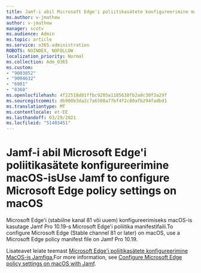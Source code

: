 ```yaml
---
title: Jamf-i abil Microsoft Edge'i poliitikasätete konfigureerimine macOS-is
ms.author: v-jmathew
author: v-jmathew
manager: scotv
ms.audience: Admin
ms.topic: article
ms.service: o365-administration
ROBOTS: NOINDEX, NOFOLLOW
localization_priority: Normal
ms.collection: Adm_O365
ms.custom:
- "9003852"
- "9004632"
- "6901"
- "8360"
ms.openlocfilehash: 4f22518d81ffbc9205a1185638fb2a8c30f3a29f
ms.sourcegitcommit: db908b3da2c7a6508a77bf4f2c80afb294fadbd1
ms.translationtype: MT
ms.contentlocale: et-EE
ms.lasthandoff: 03/29/2021
ms.locfileid: "51403451"
---
```

# <a name="use-jamf-to-configure-microsoft-edge-policy-settings-on-macos"></a><span data-ttu-id="dcde9-102">Jamf-i abil Microsoft Edge'i poliitikasätete konfigureerimine macOS-is</span><span class="sxs-lookup"><span data-stu-id="dcde9-102">Use Jamf to configure Microsoft Edge policy settings on macOS</span></span>

<span data-ttu-id="dcde9-103">Microsoft Edge'i (stabiilne kanal 81 või uuem) konfigureerimiseks macOS-is kasutage Jamf Pro 10.19-s Microsoft Edge'i poliitika manifestifaili.</span><span class="sxs-lookup"><span data-stu-id="dcde9-103">To configure Microsoft Edge (Stable channel 81 or later) on macOS, use a Microsoft Edge policy manifest file on Jamf Pro 10.19.</span></span>

<span data-ttu-id="dcde9-104">Lisateavet leiate teemast [Microsoft Edge'i poliitikasätete konfigureerimine MacOS-is Jamfiga.](https://go.microsoft.com/fwlink/?linkid=2134761)</span><span class="sxs-lookup"><span data-stu-id="dcde9-104">For more information, see [Configure Microsoft Edge policy settings on macOS with Jamf](https://go.microsoft.com/fwlink/?linkid=2134761).</span></span>
